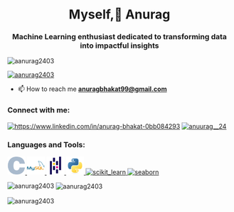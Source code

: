 <h1 align="center"> Myself,👋 Anurag</h1>
<h3 align="center">Machine Learning enthusiast dedicated to transforming data into impactful insights</h3>

<p align="left"> <img src="https://komarev.com/ghpvc/?username=aanurag2403&label=Profile%20views&color=0e75b6&style=flat" alt="aanurag2403" /> </p>

<p align="left"> <a href="https://github.com/ryo-ma/github-profile-trophy"><img src="https://github-profile-trophy.vercel.app/?username=aanurag2403" alt="aanurag2403" /></a> </p>

- 📫 How to reach me **anuragbhakat99@gmail.com**

<h3 align="left">Connect with me:</h3>
<p align="left">
<a href="https://linkedin.com/in/https://www.linkedin.com/in/anurag-bhakat-0bb084293" target="blank"><img align="center" src="https://raw.githubusercontent.com/rahuldkjain/github-profile-readme-generator/master/src/images/icons/Social/linked-in-alt.svg" alt="https://www.linkedin.com/in/anurag-bhakat-0bb084293" height="30" width="40" /></a>
<a href="https://instagram.com/anuurag__24" target="blank"><img align="center" src="https://raw.githubusercontent.com/rahuldkjain/github-profile-readme-generator/master/src/images/icons/Social/instagram.svg" alt="anuurag__24" height="30" width="40" /></a>
</p>

<h3 align="left">Languages and Tools:</h3>
<p align="left"> <a href="https://www.cprogramming.com/" target="_blank" rel="noreferrer"> <img src="https://raw.githubusercontent.com/devicons/devicon/master/icons/c/c-original.svg" alt="c" width="40" height="40"/> </a> <a href="https://www.mysql.com/" target="_blank" rel="noreferrer"> <img src="https://raw.githubusercontent.com/devicons/devicon/master/icons/mysql/mysql-original-wordmark.svg" alt="mysql" width="40" height="40"/> </a> <a href="https://pandas.pydata.org/" target="_blank" rel="noreferrer"> <img src="https://raw.githubusercontent.com/devicons/devicon/2ae2a900d2f041da66e950e4d48052658d850630/icons/pandas/pandas-original.svg" alt="pandas" width="40" height="40"/> </a> <a href="https://www.python.org" target="_blank" rel="noreferrer"> <img src="https://raw.githubusercontent.com/devicons/devicon/master/icons/python/python-original.svg" alt="python" width="40" height="40"/> </a> <a href="https://scikit-learn.org/" target="_blank" rel="noreferrer"> <img src="https://upload.wikimedia.org/wikipedia/commons/0/05/Scikit_learn_logo_small.svg" alt="scikit_learn" width="40" height="40"/> </a> <a href="https://seaborn.pydata.org/" target="_blank" rel="noreferrer"> <img src="https://seaborn.pydata.org/_images/logo-mark-lightbg.svg" alt="seaborn" width="40" height="40"/> </a> </p>

<p><img align="left" src="https://github-readme-stats.vercel.app/api/top-langs?username=aanurag2403&show_icons=true&locale=en&layout=compact" alt="aanurag2403" /></p>

<p>&nbsp;<img align="center" src="https://github-readme-stats.vercel.app/api?username=aanurag2403&show_icons=true&locale=en" alt="aanurag2403" /></p>

<p><img align="center" src="https://github-readme-streak-stats.herokuapp.com/?user=aanurag2403&" alt="aanurag2403" /></p>
